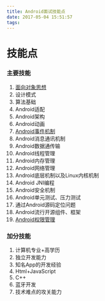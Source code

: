 ```yaml
---
title: Android面试技能点
date: 2017-05-04 15:51:57
tags:
---
```

# 技能点 #
### 主要技能 ###
1. [面向对象思想](https://z593492734.github.io/2017/05/08/Java_understanding-OO/)
2. 设计模式
3. 算法基础
4. Android适配
5. Android架构
6. Android动画
7. [Android事件机制](https://z593492734.github.io/2017/05/03/Android_even_distribution/)
8. Android消息通讯机制
9. Android数据通传输
10. Android线程管理
11. Android内存管理
12. Android网络管理
13. Android底层机制以及Linux内核机制
14. Android JNI编程
15. Android安全机制
16. Android单元测试、压力测试
17. 通过Android源码定位问题
18. Android流行开源组件、框架
19. [Android权限管理](https://z593492734.github.io/2017/05/09/Android-Premission-Manger/)

### 加分技能 ###
1. 计算机专业+高学历
2. 独立开发能力
3. 知名App的开发经验
4. Html+JavaScript
5. C++
6. 蓝牙开发
7. 技术难点的攻关能力

